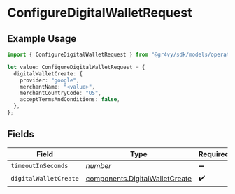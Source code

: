 # ConfigureDigitalWalletRequest

## Example Usage

```typescript
import { ConfigureDigitalWalletRequest } from "@gr4vy/sdk/models/operations";

let value: ConfigureDigitalWalletRequest = {
  digitalWalletCreate: {
    provider: "google",
    merchantName: "<value>",
    merchantCountryCode: "US",
    acceptTermsAndConditions: false,
  },
};
```

## Fields

| Field                                                                            | Type                                                                             | Required                                                                         | Description                                                                      |
| -------------------------------------------------------------------------------- | -------------------------------------------------------------------------------- | -------------------------------------------------------------------------------- | -------------------------------------------------------------------------------- |
| `timeoutInSeconds`                                                               | *number*                                                                         | :heavy_minus_sign:                                                               | N/A                                                                              |
| `digitalWalletCreate`                                                            | [components.DigitalWalletCreate](../../models/components/digitalwalletcreate.md) | :heavy_check_mark:                                                               | N/A                                                                              |